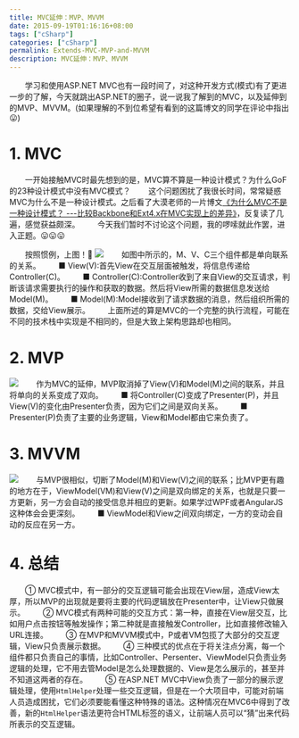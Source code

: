 ```yaml
---
title: MVC延伸：MVP、MVVM
date: 2015-09-19T01:16:16+08:00
tags: ["cSharp"]
categories: ["cSharp"]
permalink: Extends-MVC-MVP-and-MVVM
description: MVC延伸：MVP、MVVM
---
```

　　学习和使用ASP.NET MVC也有一段时间了，对这种开发方式(模式)有了更进一步的了解，今天就跳出ASP.NET的圈子，说一说我了解到的MVC，以及延伸到的MVP、MVVM。(如果理解的不到位希望有看到的这篇博文的同学在评论中指出😛)

# 1. MVC
　　一开始接触MVC时最先想到的是，MVC算不算是一种设计模式？为什么GoF的23种设计模式中没有MVC模式？ <!--more-->
　　这个问题困扰了我很长时间，常常疑惑MVC为什么不是一种设计模式。之后看了大漠老师的一片博文[《为什么MVC不是一种设计模式？ ---比较Backbone和Ext4.x在MVC实现上的差异》](http://damoqiongqiu.iteye.com/blog/1949256)，反复读了几遍，感觉获益颇深。
　　今天我们暂时不讨论这个问题，我的啰嗦就此作罢，进入正题。😛😛😛

　　按照惯例，上图！👀
![](http://ww2.sinaimg.cn/mw690/c55a7aeejw1f1d510o2nfj20dt08ht8y.jpg)
　　如图中所示的，M、V、C三个组件都是单向联系的关系。
　　■ View(V):首先View在交互层面被触发，将信息传递给Controller(C)。
　　■ Controller(C):Controller收到了来自View的交互请求，判断该请求需要执行的操作和获取的数据。然后将View所需的数据信息发送给Model(M)。
　　■ Model(M):Model接收到了请求数据的消息，然后组织所需的数据，交给View展示。
　　上面所述的算是MVC的一个完整的执行流程，可能在不同的技术栈中实现是不相同的，但是大致上架构思路却也相同。

# 2. MVP
![](http://ww1.sinaimg.cn/mw690/c55a7aeejw1f17gi6rfa9j20e308yaac.jpg)
　　作为MVC的延伸，MVP取消掉了View(V)和Model(M)之间的联系，并且将单向的关系变成了双向。
　　■ 将Controller(C)变成了Presenter(P)，并且View(V)的变化由Presenter负责，因为它们之间是双向关系。
　　■ Presenter(P)负责了主要的业务逻辑，View和Model都由它来负责了。

# 3. MVVM
![](http://ww2.sinaimg.cn/mw690/c55a7aeejw1f17gunrixcj20dp090t8z.jpg)
　　与MVP很相似，切断了Model(M)和View(V)之间的联系；比MVP更有趣的地方在于，ViewModel(VM)和View(V)之间是双向绑定的关系，也就是只要一方更新，另一方会自动的接受信息并相应的更新。如果学过WPF或者AngularJS这种体会会更深刻。
　　■ ViewModel和View之间双向绑定，一方的变动会自动的反应在另一方。

# 4. 总结
　　① MVC模式中，有一部分的交互逻辑可能会出现在View层，造成View太厚，所以MVP的出现就是要将主要的代码逻辑放在Presenter中，让View只做展示。
　　② MVC模式有两种可能的交互方式：第一种，直接在View层交互，比如用户点击按钮等触发操作；第二种就是直接触发Controller，比如直接修改输入URL连接。
　　③ 在MVP和MVVM模式中，P或者VM包揽了大部分的交互逻辑，View只负责展示数据。
　　④ 三种模式的优点在于将关注点分离，每一个组件都只负责自己的事情，比如Controller、Persenter、ViewModel只负责业务逻辑的处理，它不用去管Model是怎么处理数据的、View是怎么展示的，甚至并不知道这两者的存在。
　　⑤ 在ASP.NET MVC中View负责了一部分的展示逻辑处理，使用`HtmlHelper`处理一些交互逻辑，但是在一个大项目中，可能对前端人员造成困扰，它们必须要能看懂这种特殊的语法。这种情况在MVC6中得到了改善，新的`HtmlHelper`语法更符合HTML标签的语义，让前端人员可以“猜”出来代码所表示的交互逻辑。
